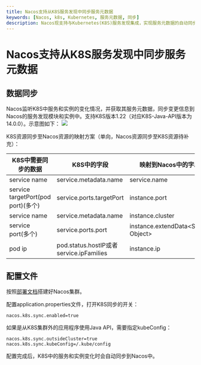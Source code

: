 ```yaml
---
title: Nacos支持从K8S服务发现中同步服务元数据
keywords: [Nacos, k8s, Kubernetes, 服务元数据, 同步]
description: Nacos现支持与Kubernetes(K8S)服务发现集成，实现服务元数据的自动同步。该功能监控K8S内服务与实例的动态，确保Nacos服务发现模块及时更新，兼容K8S 1.22版本及以上，通过特定配置开启双向数据流动，简化微服务架构管理。
---
```


# Nacos支持从K8S服务发现中同步服务元数据

## 数据同步
Nacos监听K8S中服务和实例的变化情况，并获取其服务元数据，同步变更信息到Nacos的服务发现模块和实例中。支持K8S版本1.22（对应K8S-Java-API版本为14.0.0）。示意图如下：
![](img/k8s-sync.jpg)

K8S资源同步至Nacos资源的映射方案（单向，Nacos资源同步至K8S资源待补充）：


K8S中需要同步的数据|K8S中的字段|映射到Nacos中的字段
---|---|---
service name|service.metadata.name|service.name
service targetPort(pod port)(多个)|service.ports.targetPort|instance.port
service name|service.metadata.name|instance.cluster
service port(多个)|service.ports.port|instance.extendData<String, Object>
pod ip|pod.status.hostIP或者service.ipFamilies|instance.ip

## 配置文件
按照[部署文档](../guide/admin/deployment.md)搭建好Nacos集群。

配置application.properties文件，打开K8S同步的开关：
```
nacos.k8s.sync.enabled=true
```

如果是从K8S集群外的应用程序使用Java API，需要指定kubeConfig：
```
nacos.k8s.sync.outsideCluster=true
nacos.k8s.sync.kubeConfig=/.kube/config
```

配置完成后，K8S中的服务和实例变化时会自动同步到Nacos中。
